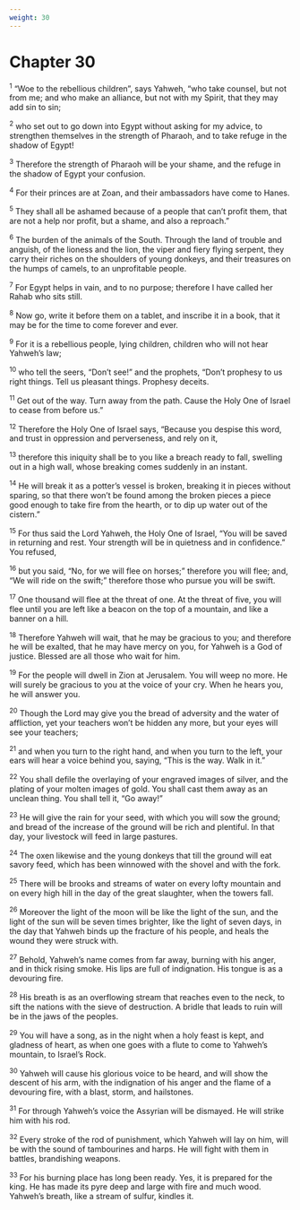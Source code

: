 ```yaml
---
weight: 30
---
```


# Chapter 30

<sup>1</sup> “Woe to the rebellious children”, says Yahweh, “who take counsel, but not from me; and who make an alliance, but not with my Spirit, that they may add sin to sin; 

<sup>2</sup> who set out to go down into Egypt without asking for my advice, to strengthen themselves in the strength of Pharaoh, and to take refuge in the shadow of Egypt! 

<sup>3</sup> Therefore the strength of Pharaoh will be your shame, and the refuge in the shadow of Egypt your confusion. 

<sup>4</sup> For their princes are at Zoan, and their ambassadors have come to Hanes. 

<sup>5</sup> They shall all be ashamed because of a people that can’t profit them, that are not a help nor profit, but a shame, and also a reproach.” 

<sup>6</sup> The burden of the animals of the South. Through the land of trouble and anguish, of the lioness and the lion, the viper and fiery flying serpent, they carry their riches on the shoulders of young donkeys, and their treasures on the humps of camels, to an unprofitable people. 

<sup>7</sup> For Egypt helps in vain, and to no purpose; therefore I have called her Rahab who sits still. 

<sup>8</sup> Now go, write it before them on a tablet, and inscribe it in a book, that it may be for the time to come forever and ever. 

<sup>9</sup> For it is a rebellious people, lying children, children who will not hear Yahweh’s law; 

<sup>10</sup> who tell the seers, “Don’t see!” and the prophets, “Don’t prophesy to us right things. Tell us pleasant things. Prophesy deceits. 

<sup>11</sup> Get out of the way. Turn away from the path. Cause the Holy One of Israel to cease from before us.” 

<sup>12</sup> Therefore the Holy One of Israel says, “Because you despise this word, and trust in oppression and perverseness, and rely on it, 

<sup>13</sup> therefore this iniquity shall be to you like a breach ready to fall, swelling out in a high wall, whose breaking comes suddenly in an instant. 

<sup>14</sup> He will break it as a potter’s vessel is broken, breaking it in pieces without sparing, so that there won’t be found among the broken pieces a piece good enough to take fire from the hearth, or to dip up water out of the cistern.” 

<sup>15</sup> For thus said the Lord Yahweh, the Holy One of Israel, “You will be saved in returning and rest. Your strength will be in quietness and in confidence.” You refused, 

<sup>16</sup> but you said, “No, for we will flee on horses;” therefore you will flee; and, “We will ride on the swift;” therefore those who pursue you will be swift. 

<sup>17</sup> One thousand will flee at the threat of one. At the threat of five, you will flee until you are left like a beacon on the top of a mountain, and like a banner on a hill. 

<sup>18</sup> Therefore Yahweh will wait, that he may be gracious to you; and therefore he will be exalted, that he may have mercy on you, for Yahweh is a God of justice. Blessed are all those who wait for him. 

<sup>19</sup> For the people will dwell in Zion at Jerusalem. You will weep no more. He will surely be gracious to you at the voice of your cry. When he hears you, he will answer you. 

<sup>20</sup> Though the Lord may give you the bread of adversity and the water of affliction, yet your teachers won’t be hidden any more, but your eyes will see your teachers; 

<sup>21</sup> and when you turn to the right hand, and when you turn to the left, your ears will hear a voice behind you, saying, “This is the way. Walk in it.” 

<sup>22</sup> You shall defile the overlaying of your engraved images of silver, and the plating of your molten images of gold. You shall cast them away as an unclean thing. You shall tell it, “Go away!” 

<sup>23</sup> He will give the rain for your seed, with which you will sow the ground; and bread of the increase of the ground will be rich and plentiful. In that day, your livestock will feed in large pastures. 

<sup>24</sup> The oxen likewise and the young donkeys that till the ground will eat savory feed, which has been winnowed with the shovel and with the fork. 

<sup>25</sup> There will be brooks and streams of water on every lofty mountain and on every high hill in the day of the great slaughter, when the towers fall. 

<sup>26</sup> Moreover the light of the moon will be like the light of the sun, and the light of the sun will be seven times brighter, like the light of seven days, in the day that Yahweh binds up the fracture of his people, and heals the wound they were struck with. 

<sup>27</sup> Behold, Yahweh’s name comes from far away, burning with his anger, and in thick rising smoke. His lips are full of indignation. His tongue is as a devouring fire. 

<sup>28</sup> His breath is as an overflowing stream that reaches even to the neck, to sift the nations with the sieve of destruction. A bridle that leads to ruin will be in the jaws of the peoples. 

<sup>29</sup> You will have a song, as in the night when a holy feast is kept, and gladness of heart, as when one goes with a flute to come to Yahweh’s mountain, to Israel’s Rock. 

<sup>30</sup> Yahweh will cause his glorious voice to be heard, and will show the descent of his arm, with the indignation of his anger and the flame of a devouring fire, with a blast, storm, and hailstones. 

<sup>31</sup> For through Yahweh’s voice the Assyrian will be dismayed. He will strike him with his rod. 

<sup>32</sup> Every stroke of the rod of punishment, which Yahweh will lay on him, will be with the sound of tambourines and harps. He will fight with them in battles, brandishing weapons. 

<sup>33</sup> For his burning place has long been ready. Yes, it is prepared for the king. He has made its pyre deep and large with fire and much wood. Yahweh’s breath, like a stream of sulfur, kindles it. 


